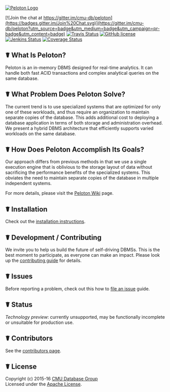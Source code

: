 [![Peloton Logo](http://db.cs.cmu.edu/wordpress/wp-content/uploads/2015/11/peloton.jpg)](http://pelotondb.org/)

[![Join the chat at https://gitter.im/cmu-db/peloton](https://badges.gitter.im/Join%20Chat.svg)](https://gitter.im/cmu-db/peloton?utm_source=badge&utm_medium=badge&utm_campaign=pr-badge&utm_content=badge)
[![Travis Status](https://travis-ci.org/cmu-db/peloton.svg?branch=master)](https://travis-ci.org/cmu-db/peloton)
[![GitHub license](https://img.shields.io/badge/license-apache-blue.svg?style=flat)](https://www.apache.org/licenses/LICENSE-2.0)
[![Jenkins Status](http://jenkins.db.cs.cmu.edu:8080/job/Peloton/badge/icon)](http://jenkins.db.cs.cmu.edu:8080/job/Peloton/)
[![Coverage Status](https://coveralls.io/repos/github/cmu-db/peloton/badge.svg?branch=master)](https://coveralls.io/github/cmu-db/peloton?branch=master)

## ☤ What Is Peloton?

Peloton is an in-memory DBMS designed for real-time analytics. It can handle both fast ACID transactions and complex analytical queries on the same database. 

## ☤ What Problem Does Peloton Solve?

The current trend is to use specialized systems that are optimized for only one of these workloads, and thus require an organization to maintain separate copies of the database. This adds additional cost to deploying a database application in terms of both storage and administration overhead. We present a hybrid DBMS architecture that efficiently supports varied workloads on the same database.

## ☤ How Does Peloton Accomplish Its Goals?

Our approach differs from previous methods in that we use a single execution engine that is oblivious to the storage layout of data without sacrificing the performance benefits of the specialized systems. This obviates the need to maintain separate copies of the database in multiple independent systems.

For more details, please visit the [Peloton Wiki](https://github.com/cmu-db/peloton/wiki "Peloton Wiki") page.

## ☤ Installation

Check out the [installation instructions](https://github.com/cmu-db/peloton/wiki/Installation).

## ☤ Development / Contributing

We invite you to help us build the future of self-driving DBMSs. This is the best moment to participate, as everyone can make an impact. Please look up the [contributing guide](https://github.com/cmu-db/peloton/blob/master/CONTRIBUTING.md#development) for details.

## ☤ Issues

Before reporting a problem, check out this how to [file an issue](https://github.com/cmu-db/peloton/blob/master/CONTRIBUTING.md#file-an-issue) guide.

## ☤ Status

_Technology preview_: currently unsupported, may be functionally incomplete or unsuitable for production use.

## ☤ Contributors

See the [contributors page](https://github.com/cmu-db/peloton/graphs/contributors).

## ☤ License

Copyright (c) 2015-16 [CMU Database Group](http://db.cs.cmu.edu/)  
Licensed under the [Apache License](LICENSE).
